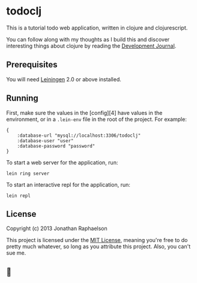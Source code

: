 # todoclj

This is a tutorial todo web application, written in clojure and clojurescript.

You can follow along with my thoughts as I build this and discover interesting
things about clojure by reading the [Development Journal][3].


## Prerequisites

You will need [Leiningen][1] 2.0 or above installed.


## Running

First, make sure the values in the [config][4] have values in the environment, or
in a `.lein-env` file in the root of the project. For example:

```
{
	:database-url "mysql://localhost:3306/todoclj"
	:database-user "user"
	:database-password "password"
}
```

To start a web server for the application, run:

    lein ring server

To start an interactive repl for the application, run:

	lein repl


## License

Copyright (c) 2013 Jonathan Raphaelson

This project is licensed under the [MIT License][2], meaning you're free to do pretty much whatever, so long as you attribute this project. Also, you can't sue me.


## 🐓

[1]: https://github.com/technomancy/leiningen
[2]: ./LICENSE.md
[3]: ./JOURNAL.md
